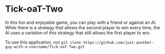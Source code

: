 # Tick-oaT-Two

In this fun and enjoyable game, you can play with a friend or against an AI. 
While there is a strategy that allows the second player to win every time, the AI uses a variation of this strategy that still allows the first player to win.

To use this application, run
```git clone https://github.com/just-another-guy-with-a-username/Tick-oaT-Two.git```
